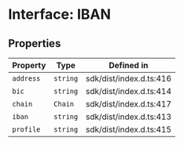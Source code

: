 # Interface: IBAN

## Properties

| Property | Type | Defined in |
| ------ | ------ | ------ |
| `address` | `string` | sdk/dist/index.d.ts:416 |
| `bic` | `string` | sdk/dist/index.d.ts:414 |
| `chain` | `Chain` | sdk/dist/index.d.ts:417 |
| `iban` | `string` | sdk/dist/index.d.ts:413 |
| `profile` | `string` | sdk/dist/index.d.ts:415 |
